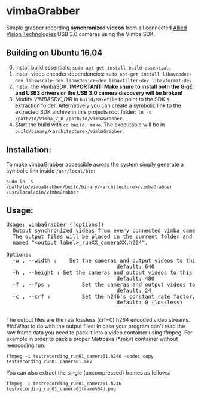 # vimbaGrabber
Simple grabber recording **synchronized videos** from all connected [Allied Vision Technologies](https://www.alliedvision.com/) USB 3.0 cameras using the Vimba SDK. 
## Building on Ubuntu 16.04
0. Install build essentials: `sudo apt-get install build-essential`.
1. Install video encoder dependencies: `sudo apt-get install libavcodec-dev libswscale-dev libavdevice-dev libavfilter-dev libavformat-dev`.
2. Install the [VimbaSDK](https://www.alliedvision.com/en/products/software.html). **IMPORTANT: Make shure to install both the GigE and USB3 drivers or the USB 3.0 camera discovery will be broken!**
3. Modify *VIMBASDK_DIR* in `build/Makefile` to point to the SDK's extraction folder. Alternatively you can create a symbolic link to the extracted SDK archive in this projects root folder: `ln -s /path/to/Vimba_2_0 /path/to/vimbaGrabber`.
4. Start the build with `cd build; make`. The executable will be in `build/binary/<architecture>/vimbaGrabber`.

## Installation:
To make vimbaGrabber accessible across the system simply generate a symbolic link inside `/usr/local/bin`:

`sudo ln -s /path/to/vimbaGrabber/build/binary/<architecture>/vimbaGrabber /usr/local/bin/vimbaGrabber`
## Usage:
<pre>Usage: vimbaGrabber ([options]) <output label>
  Output synchronized videos from every connected vimba camera.
  The output files will be placed in the current folder and 
  named "&lt;output label&gt;_runXX_cameraXX.h264".

Options:
  -w <width>, --width <width>:    Set the cameras and output videos to this width
                                   default: 640
  -h <height>, --height <height>: Set the cameras and output videos to this height
                                   default: 480
  -f <fps>, --fps <fps>:          Set the cameras and output videos to this fps
                                   default: 24
  -c <crf>, --crf <crf>:          Set the h246's constant rate factor, the higher the lossier
                                   default: 0 (lossless)
                                  </pre>
The output files are the raw lossless (crf=0) h264 encoded video streams. 
###What to do with the output files:
In case your program can't read the raw frame data you need to pack it into a video container using ffmpeg. 
For example in order to pack a proper Matroska (*.mkv) container without reencoding run: 

`ffmpeg -i testrecording_run01_camera01.h246 -codec copy testrecording_run01_camera01.mkv`

You can also extract the single (uncompressed) frames as follows:

`ffmpeg -i testrecording_run01_camera01.h246 testrecording_run01_camera01frame%04d.png`
